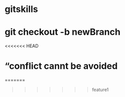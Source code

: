# gitskills
# git checkout -b newBranch
<<<<<<< HEAD
# “conflict cannt be avoided
=======
>>>>>>> feature1
